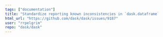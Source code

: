 ```yaml
---
tags: ["documentation"]
title: "Standardize reporting known inconsistencies in `dask.dataframe` API"
html_url: "https://github.com/dask/dask/issues/9187"
user: "rrpelgrim"
repo: "dask/dask"
---
```



